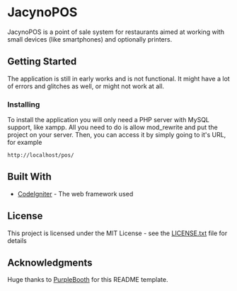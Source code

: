 # JacynoPOS

JacynoPOS is a point of sale system for restaurants aimed at working with small devices (like smartphones) and optionally printers.

## Getting Started

The application is still in early works and is not functional. It might have a lot of errors and glitches as well, or might not work at all.

### Installing

To install the application you will only need a PHP server with MySQL support, like xampp. All you need to do is allow mod_rewrite and put the project on your server. Then, you can access it by simply going to it's URL, for example

```
http://localhost/pos/
```

## Built With

* [CodeIgniter](https://codeigniter.com/) - The web framework used

## License

This project is licensed under the MIT License - see the [LICENSE.txt](LICENSE.txt) file for details

## Acknowledgments

Huge thanks to [PurpleBooth](https://gist.github.com/PurpleBooth/109311bb0361f32d87a2) for this README template.
